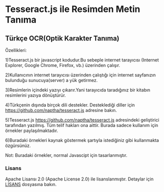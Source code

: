 # Tesseract.js ile Resimden Metin Tanıma
## Türkçe OCR(Optik Karakter Tanıma)

Özellikleri:

1)Tesseract.js bir javascript kodudur.Bu sebeple internet tarayıcısı (Internet Explorer, Google Chrome, Firefox, vb.) üzerinden çalışır.

2)Kullanıcının internet tarayıcısı üzerinden çalıştığı için internet sayfanızın bulunduğu sunucuya(server) a yük getirmez.

3)Resimlerin içindeki yazıyı çıkarır.Yani tarayıcıda taradığınız bir kitabın resimlerini yazıya dönüştürür.

4)Türkçenin dışında birçok dili destekler. Desteklediği diller için https://github.com/naptha/tesseract.js adresine bakın.

5)Tesseract.js https://github.com/naptha/tesseract.js adresindeki geliştirici tarafından yazılmış. Tüm telif hakları ona aittir. Burada sadece kullanım için örnekler paylaşılmaktadır.

6)Buradaki örnekleri kaynak göstermek şartıyla istediğiniz gibi kullanmakta özgürsünüz.

Not: Buradaki örnekler, normal Javascipt için tasarlanmıştır.

### Lisans
Apache Lisansı 2.0 (Apache License 2.0) ile  lisanslanmıştır. Detaylar için <a href=https://github.com/muratkaragoz/tesseract_js_ile_resimden_metin_tanima/blob/master/L%C4%B0SANS>LİSANS</a> dosyasına bakın.

